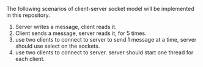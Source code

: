 The following scenarios of client-server socket model will be implemented in this repository.
1. Server writes a message, client reads it.
2. Client sends a message, server reads it, for 5 times.
3. use two clients to connect to server to send 1 message at a time, server should use select on the sockets.
4. use two clients to connect to server. server should start one thread for each client.